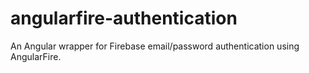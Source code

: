 angularfire-authentication
==========================

An Angular wrapper for Firebase email/password authentication using AngularFire.
